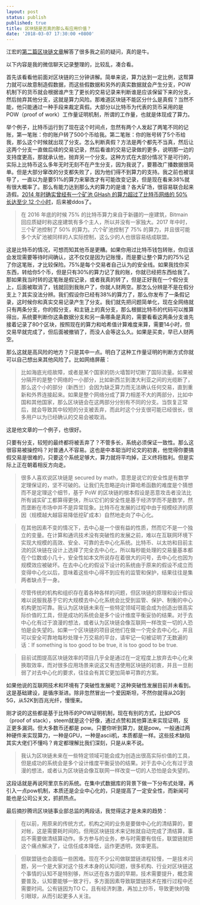 ```yaml
---
layout: post
status: publish
published: true
title: 区块链是否真的那么有应用价值？
date: '2018-03-07 17:30:00 +0800'
---
```


江宏的[第二篇区块链文章](http://1byte.io/cryptocurrencies-and-blockchains-consensus-and-decentralization/)解答了很多我之前的疑问，真的是牛。

以下内容是我的微信聊天记录整理的，比较乱，凑合看。

首先该看看他前面对区块链的三分钟讲解。简单来说，算力达到一定比例，这帮算力就可以故意制造假数据，而这些假数据和另外的真实数据就会产生分支，POW 机制下的货币就会根据谁产生了更长的交易记录来判断谁是应该保留下来的分支，然后抛弃其他分支，这就是算力风险。那难道区块链不能区分什么是真假？当然不能，他只能通过一种手段来裁定真假。大部分以比特币为代表的货币采用的是POW（proof of work）工作量证明机制，所谓的工作量，也就是体现成了算力。

举个例子，比特币运行到了现在这个时间点，忽然有两个人发起了两笔不同的记账，第一笔账：你的账户转了500个币给我。第二笔账：你的账号转了5个币给我，那么这个时候就出现了分支。怎么判断真假？方法是两个都先不当真，然后让这两个分支一直做后续的交易记录，然后看谁的交易记录做的更多，说明那一边的支持度更高，那就承认他，抛弃另一个分支。这种方式在大部分情况下是可行的，实际上比特币这么多年无时无刻不在产生分支，因为我说了，要篡改广播数据很简单。但是大部分窜改的分支都失败了，因为他们得不到算力的支持。我之前也被误导了，一直以为是要51%的算力来窜改才有可能改变记录，但是现在看来38%就有很大概率了。那么有能力达到那么大的算力的是谁？各大矿场，很容易联合起来造假。[2014 年时确实曾经有一个矿池 GHash 的算力超过了比特币网络的 50% 长达至少 12 个小时](https://www.extremetech.com/extreme/184427-one-bitcoin-group-now-controls-51-of-total-mining-power-threatening-entire-currencys-safety)，后来被ddos了。

>在 2016 年底的时候 75% 的比特币算力来自于新疆的一座建筑，Bitmain 回应质疑时称这座建筑有多个主人，所以并没有一家独大。2017 年中时，三个矿池控制了 50% 的算力。六个矿池控制了 75% 的算力，并且很可能多个大矿池被同样的人实际控制，这么少的人也很容易结成联盟。

这是比特币的情况，可想而知其他币是更糟。如果你用过比特币钱包转账，你应该会发现需要等待时间确认，这不仅仅是因为记账慢，而是要让整个算力的75%记了你这笔账，才比较保险。75%是每个交易者自己认为的安全线。如果我找你买东西，转给你5个币，但是只有30%的算力记了我的账，你就已经把东西给我了。那如果我当时转的这笔账是假记录，或者我真的转了，但是正好我在一个假分支上，后面被取消了，钱就回到我账户了，你就人财两空。那怎么分辨是不是在假分支上？其实没法分辨。我们假设你已经有38%的算力了，那么你发布了一条假记录，这时候你和真实交易记录产生了分支。我们就先把问题简单化，现在全网络就只有两条分支，你的假分支，和主链上的真分支，那么根据比特币的代码可以推算得出，系统要判断你这条数据分支和另一条哪条是真的，需要看看这两条分支谁先接着记录了80个区块，按照现在的算力和哈希值计算难度来算，需要14小时，但交易早就完成了，但后面被撤销了，而没人会等这么久。如果是买卖，早已人财两空。

那么这就是高风险的地方？只是其中一点。明白了这种工作量证明的判断方式你就可以自己想出来其他风险了。比如网络屏蔽：

>比如海底光缆故障，或者是某个国家的防火墙暂时切断了国际流量。如果被分隔开的是整个网络的一小部分，比如新西兰到澳大利亚之间的光缆断了，那么这个小的部分（新西兰）会因为缺乏算力而无法确认任何交易，直到重新和外界连接起来。如果是整个网络分成了算力相差不大的两部分，比如中国和其他国家，那么区块链会在这两部分分别有不同的分支。当恢复正常后，就会导致其中较短的分支被丢弃，而此时这个分支很可能已经很长，很多用户以为已经确认的交易会被取消。

这是他文章的一个例子，也很好。

只要有分支，较短的最终都将被丢弃了？不管多长，系统必须保证一致性。那么这很容易被操控吗？对普通人不容易。这也是中本聪当时论文的初衷，他觉得你要搞假交易是很难的，只要这个系统足够大，算力就将平均掉，正义终将胜利。但是实际上正在朝着相反方向走。

>很多人喜欢说区块链是 secured by math，意思是说它的安全性是有数学定理保证的，坚不可破的。让我们先忽略逆向计算哈希函数的难度是个猜想而不是定理这个细节，基于 PoW 的区块链的根本假设是恶意攻击者没法比所有诚实矿工都算得更快，所以它们的安全性是基于经济学而不是数学，然而垄断在市场中并不是异常现象。比特币在发展的过程中由于规模经济的原因（规模越大越容易降低挖矿成本）自然地走向了中心化。

>在其他因素不变的情况下，去中心是一个很有益的性质，然而它不是一个独立的变量。在计算和通讯技术没有突破性的发展之前，难以在互联网环境下实现大规模的高效、安全、可靠的去中心化系统。比特币、以太坊和目前主流的区块链在设计上选择了完全去中心化，所以每秒能处理的交易量基本都在个位数或小几十，安全性如本文所说存在着很大的问号，去中心化也因为规模效应被破坏。在去中心化的假设下设计的系统由于原来的假设不成立而变得中心化以后，意味着这些中心得不到应有的监管和保护，结果往往是集两者缺点于一身。

>尽管传统的机构和组织存在着各种各样的问题，但区块链的原理和设计假设难以说服我基于它的大规模去中心化系统会比受到监管、保护、制衡的中心机构更加可靠。我认为区块链未来在一些特定领域可能会成为创造出很高实际价值的工具，但是成功的系统会是多个设计维度平衡妥协的结果。对于去中心化有过于浪漫的想法，或者认为区块链会像互联网一样改变一切的人恐怕是会失望的。如果一个区块链的项目说他们在做一个完全去中心化，并且可以安全可靠地每秒处理十万交易的平台，请牢记一句被证明了无数遍的话：If something is too good to be true, it is too good to be true.

>目前试图提高区块链效率的项目几乎全是通过在一定程度上放弃去中心化来换取效率，而对很多应用场景来说这又有违使用区块链的初衷，并且一旦削弱了对去中心化的要求，往往会有其它更加简单可靠的方案。

如果他说的互联网技术和环境有了突破性发展呢？这种突破性发展目前并未看到。这是基础建设，是循序渐进。除非忽然冒出一个爱因斯坦，不然你就得从2G到5G，从52K到百兆光纤，慢慢来。

刚才说的这些都是基于比特币的POW证明机制，现在有别的方式，比如POS（proof of stack），steem就是这个好像，通过点赞和其他算法来实现证明，反正更多漏洞。但大多数币还都是 pow。只要你听到算力，就是pow。一般通过两种硬件来实现算力，一种是GPU，一种是ascii机，本质都是一样。这些技术缺陷其实大佬们不懂吗？肯定都理解比我们深刻，只是从来不说。

>我认为区块链未来在一些特定领域可能会成为创造出很高实际价值的工具，但是成功的系统会是多个设计维度平衡妥协的结果。对于去中心化有过于浪漫的想法，或者认为区块链会像互联网一样改变一切的人恐怕是会失望的。

这段话就是再说阿里京东的系统。在集中式数据库的背景下做一下分布式处理，再引入一点pow机制，本质还是企业中心化的，只是提高了一定安全性，而新闻可能也是公司公关文，抓抓热点。

最后摘抄腾讯区块链事业部总监的两段话，我觉得这才是未来的趋势：

>在以前，用原来的传统方式，机构之间的业务是要做中心化的清结算的，要对帐，这是需要耗时间的。但用区块链技术来记帐就自动完成了清结算，事后不需要做清结算动作。多方参与的业务，参与时需要有信任，联盟链就把这个痛点解决了，让信任成本降低，运作更透明，效率更高。

>但联盟链也会面临一些困难。现在不少公司做联盟链进程较慢，一是技术问题，另一个是大家对这个技术本身的认知问题，很多机构、行业对区块链这个事情的认知不是特别够，所以还在各方面的早期，技术需要提升，概念需要普及，认知要能够一致才行，多方面因素导致联盟链技术在推行过程中还需要时间。公有链因为TO C，且有经济刺激，再加上炒币，导致更快的吸引眼球，从而引起更多人关注。